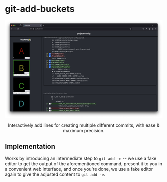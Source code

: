 # git-add-buckets

<div align="center">
	<img src="Documentation/assets/git-add-buckets.png"></img>
	<p>
		Interactively add lines for creating multiple different commits, with ease & maximum precision.
	</p>
</div>



## Implementation

Works by introducing an intermediate step to `git add -e` -- we use a fake
editor to get the output of the aforementioned command, present it to you in a
convenient web interface, and once you're done, we use a fake editor again to
give the adjusted content to `git add -e`.
